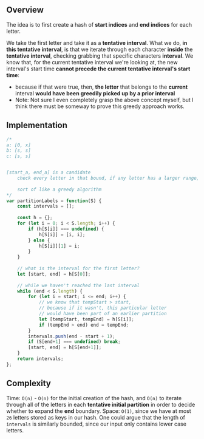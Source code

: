 ## Overview
The idea is to first create a hash of **start indices** and **end indices** for each letter. 

We take the first letter and take it as a **tentative interval**. What we do, **in this tentative interval**, is that we iterate through each character **inside** the **tentative interval**, checking grabbing that specific characters **interval**. We know that, for the current tentative interval we're looking at, the new interval's start time **cannot precede the current tentative interval's start time**: 

* because if that were true, then, **the letter** that belongs to the **current** interval **would have been greedily picked up by a prior interval** 
* Note: Not sure I even completely grasp the above concept myself, but I think there must be someway to prove this greedy approach works. 

## Implementation
```js
/* 
a: [0, x]
b: [s, s]
c: [s, s]


[start_a, end_a] is a candidate 
    check every letter in that bound, if any letter has a larger range, update it? 
    
    sort of like a greedy algorithm 
*/
var partitionLabels = function(S) {
    const intervals = []; 
    
    const h = {}; 
    for (let i = 0; i < S.length; i++) {
        if (h[S[i]] === undefined) {
            h[S[i]] = [i, i]; 
        } else {
            h[S[i]][1] = i; 
        }
    }
    
    // what is the interval for the first letter? 
    let [start, end] = h[S[0]]; 
    
    // while we haven't reached the last interval 
    while (end < S.length) {
        for (let i = start; i <= end; i++) {
            // we know that tempStart > start, 
            // because if it wasn't, this particular letter
            // would have been part of an earlier partition 
            let [tempStart, tempEnd] = h[S[i]]; 
            if (tempEnd > end) end = tempEnd; 
        }
        intervals.push(end - start + 1); 
        if (S[end+1] === undefined) break; 
        [start, end] = h[S[end+1]]; 
    }
    return intervals; 
};
```

## Complexity
Time: `O(n)` - `O(n)` for the initial creation of the hash, and `O(n)` to iterate through all of the letters in each **tentative initial partition** in order to decide whether to expand the **end** boundary. 
Space: `O(1)`, since we have at most `26` letters stored as keys in our hash. One could argue that the length of `intervals` is similarly bounded, since our input only contains lower case letters. 